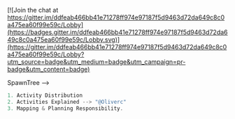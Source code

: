 [![Join the chat at https://gitter.im/ddfeab466bb41e71278ff974e97187f5d9463d72da649c8c0a475ea60f99e59c/Lobby](https://badges.gitter.im/ddfeab466bb41e71278ff974e97187f5d9463d72da649c8c0a475ea60f99e59c/Lobby.svg)](https://gitter.im/ddfeab466bb41e71278ff974e97187f5d9463d72da649c8c0a475ea60f99e59c/Lobby?utm_source=badge&utm_medium=badge&utm_campaign=pr-badge&utm_content=badge)

SpawnTree -->

```javascript
1. Activity Distribution
2. Activities Explained --> "@Oliverc"
3. Mapping & Planning Responsibility.
```


